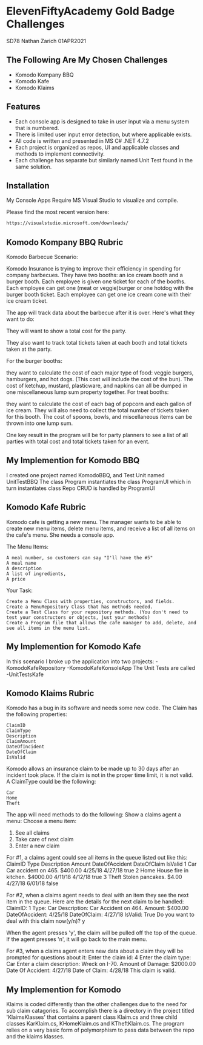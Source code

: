 # ElevenFiftyAcademy Gold Badge Challenges
SD78    Nathan Zarich   01APR2021
## The Following Are My Chosen Challenges

- Komodo Kompany BBQ
- Komodo Kafe
- Komodo Klaims

## Features

- Each console app is designed to take in user input via a menu system that is numbered.
- There is limited user input error detection, but where applicable exists.
- All code is written and presented in MS C# .NET 4.7.2
- Each project is organized as repos, UI and applicable classes and methods to implement connectivity.
- Each challenge has separate but similarly named Unit Test found in the same solution.

## Installation

My Console Apps Require MS Visual Studio to visualize and compile.

Please find the most recent version here:

```sh
https://visualstudio.microsoft.com/downloads/
```

## Komodo Kompany BBQ Rubric

Komodo Barbecue
Scenario:

Komodo Insurance is trying to improve their efficiency in spending for company barbecues. They have two booths: an ice cream booth and a burger booth. Each employee is given one ticket for each of the booths. Each employee can get one (meat or veggie)burger or one hotdog with the burger booth ticket. Each employee can get one ice cream cone with their ice cream ticket.

 
The app will track data about the barbecue after it is over. Here's what they want to do:

They will want to show a total cost for the party.

They also want to track total tickets taken at each booth and total tickets taken at the party.

 
For the burger booths:

they want to calculate the cost of each major type of food: veggie burgers, hamburgers, and hot dogs. (This cost will include the cost of the bun). The cost of ketchup, mustard, plasticware, and napkins can all be dumped in one miscellaneous lump sum property together.
For treat booths:

they want to calculate the cost of each bag of popcorn and each gallon of ice cream. They will also need to collect the total number of tickets taken for this booth. The cost of spoons, bowls, and miscellaneous items can be thrown into one lump sum.

 

One key result in the program will be for party planners to see a list of all parties with total cost and total tickets taken for an event.

## My Implemention for Komodo BBQ

I created one project named KomodoBBQ, and Test Unit named UnitTestBBQ
The class Program instantiates the class ProgramUI which in turn instantiates class Repo
CRUD is handled by ProgramUI
## Komodo Kafe Rubric
Komodo cafe is getting a new menu. The manager wants to be able to create new menu items, delete menu items, and receive a list of all items on the cafe's menu. She needs a console app.

 
The Menu Items:

    A meal number, so customers can say "I'll have the #5"
    A meal name
    A description
    A list of ingredients,
    A price

 
Your Task:

    Create a Menu Class with properties, constructors, and fields.
    Create a MenuRepository Class that has methods needed.
    Create a Test Class for your repository methods. (You don't need to test your constructors or objects, just your methods)
    Create a Program file that allows the cafe manager to add, delete, and see all items in the menu list.
## My Implemention for Komodo Kafe
In this scenario I broke up the application into two projects:
-KomodoKafeRepository
-KomodoKafeKonsoleApp
The Unit Tests are called
-UnitTestsKafe

## Komodo Klaims Rubric
Komodo has a bug in its software and needs some new code.
The Claim has the following properties:

    ClaimID
    ClaimType
    Description
    ClaimAmount
    DateOfIncident
    DateOfClaim
    IsValid

Komodo allows an insurance claim to be made up to 30 days after an incident took place. If the claim is not in the proper time limit, it is not valid.
A ClaimType could be the following:

    Car
    Home
    Theft

 
The app will need methods to do the following:
Show a claims agent a menu:
Choose a menu item:
1. See all claims
2. Take care of next claim
3. Enter a new claim

For #1, a claims agent could see all items in the queue listed out like this:
ClaimID 	Type 	Description 	Amount 	DateOfAccident 	DateOfClaim 	IsValid
1 	Car 	Car accident on 465. 	$400.00 	4/25/18 	4/27/18 	true
2 	Home 	House fire in kitchen. 	$4000.00 	4/11/18 	4/12/18 	true
3 	Theft 	Stolen pancakes. 	$4.00 	4/27/18 	6/01/18 	false

For #2, when a claims agent needs to deal with an item they see the next item in the queue.
Here are the details for the next claim to be handled:
ClaimID: 1
Type: Car
Description: Car Accident on 464.
Amount: $400.00
DateOfAccident: 4/25/18
DateOfClaim: 4/27/18
IsValid: True
Do you want to deal with this claim now(y/n)? y

When the agent presses 'y', the claim will be pulled off the top of the queue. If the agent presses 'n', it will go back to the main menu.

For #3, when a claims agent enters new data about a claim they will be prompted for questions about it:
Enter the claim id: 4
Enter the claim type: Car
Enter a claim description: Wreck on I-70.
Amount of Damage: $2000.00
Date Of Accident: 4/27/18
Date of Claim: 4/28/18
This claim is valid.
  
## My Implemention for Komodo
Klaims is coded differently than the other challenges due to the need for sub claim catagories.
To accomplish there is a directory in the project titled 'KlaimsKlasses' that contains a parent class Klaim.cs
and three child classes KarKlaim.cs, KHomeKlaim.cs and KTheftKlaim.cs. The program relies on a very basic form of
polymorphism to pass data between the repo and the klaims klasses. 